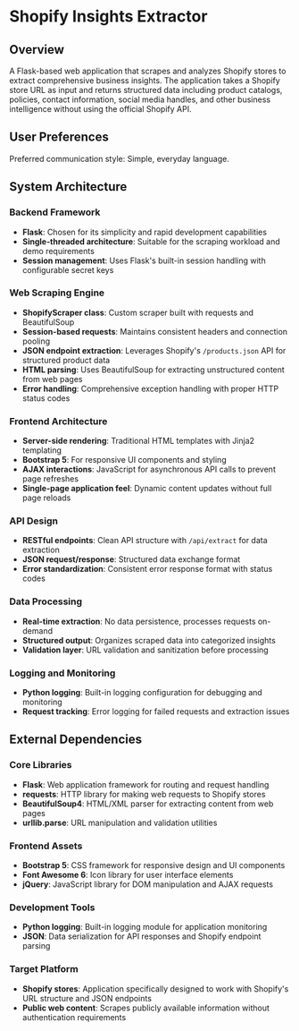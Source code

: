 # Shopify Insights Extractor

## Overview

A Flask-based web application that scrapes and analyzes Shopify stores to extract comprehensive business insights. The application takes a Shopify store URL as input and returns structured data including product catalogs, policies, contact information, social media handles, and other business intelligence without using the official Shopify API.

## User Preferences

Preferred communication style: Simple, everyday language.

## System Architecture

### Backend Framework
- **Flask**: Chosen for its simplicity and rapid development capabilities
- **Single-threaded architecture**: Suitable for the scraping workload and demo requirements
- **Session management**: Uses Flask's built-in session handling with configurable secret keys

### Web Scraping Engine
- **ShopifyScraper class**: Custom scraper built with requests and BeautifulSoup
- **Session-based requests**: Maintains consistent headers and connection pooling
- **JSON endpoint extraction**: Leverages Shopify's `/products.json` API for structured product data
- **HTML parsing**: Uses BeautifulSoup for extracting unstructured content from web pages
- **Error handling**: Comprehensive exception handling with proper HTTP status codes

### Frontend Architecture
- **Server-side rendering**: Traditional HTML templates with Jinja2 templating
- **Bootstrap 5**: For responsive UI components and styling
- **AJAX interactions**: JavaScript for asynchronous API calls to prevent page refreshes
- **Single-page application feel**: Dynamic content updates without full page reloads

### API Design
- **RESTful endpoints**: Clean API structure with `/api/extract` for data extraction
- **JSON request/response**: Structured data exchange format
- **Error standardization**: Consistent error response format with status codes

### Data Processing
- **Real-time extraction**: No data persistence, processes requests on-demand
- **Structured output**: Organizes scraped data into categorized insights
- **Validation layer**: URL validation and sanitization before processing

### Logging and Monitoring
- **Python logging**: Built-in logging configuration for debugging and monitoring
- **Request tracking**: Error logging for failed requests and extraction issues

## External Dependencies

### Core Libraries
- **Flask**: Web application framework for routing and request handling
- **requests**: HTTP library for making web requests to Shopify stores
- **BeautifulSoup4**: HTML/XML parser for extracting content from web pages
- **urllib.parse**: URL manipulation and validation utilities

### Frontend Assets
- **Bootstrap 5**: CSS framework for responsive design and UI components
- **Font Awesome 6**: Icon library for user interface elements
- **jQuery**: JavaScript library for DOM manipulation and AJAX requests

### Development Tools
- **Python logging**: Built-in logging module for application monitoring
- **JSON**: Data serialization for API responses and Shopify endpoint parsing

### Target Platform
- **Shopify stores**: Application specifically designed to work with Shopify's URL structure and JSON endpoints
- **Public web content**: Scrapes publicly available information without authentication requirements